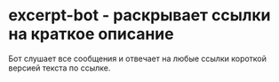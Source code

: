 # excerpt-bot - раскрывает ссылки на краткое описание

Бот слушает все сообщения и отвечает на любые ссылки короткой версией текста по ссылке.
